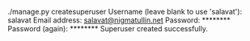./manage.py createsuperuser
Username (leave blank to use 'salavat'): salavat
Email address: salavat@nigmatullin.net
Password: ********
Password (again): ********
Superuser created successfully.


